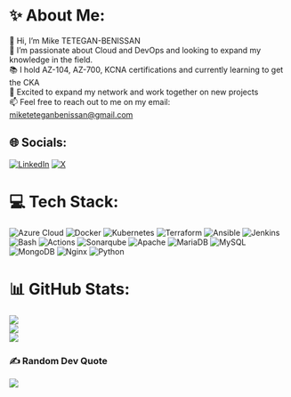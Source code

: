 <!--
- 👋 Hi, I’m Mike , 
- 👀 I’m interested in ...
- 🌱 I’m currently learning ...
- 💞️ I’m looking to collaborate on ...
- 📫 How to reach me ...
- 😄 Pronouns: ...
- ⚡ Fun fact: ...

miketetegan/miketetegan is a ✨ special ✨ repository because its `README.md` (this file) appears on your GitHub profile.
You can click the Preview link to take a look at your changes.
--->

# ✨ About Me:
👋 Hi, I’m Mike TETEGAN-BENISSAN<br>
👀 I’m passionate about Cloud and DevOps and looking to expand my knowledge in the field.<br>
📚 I hold AZ-104, AZ-700, KCNA certifications and currently learning to get the CKA<br>
👯 Excited to expand my network and work together on new projects <br>
📫 Feel free to reach out to me on my email: miketeteganbenissan@gmail.com 
<!--[here](mailto:miketeteganbenissan@gmail.com)-->


## 🌐 Socials:
[![LinkedIn](https://img.shields.io/badge/LinkedIn-%230077B5.svg?logo=linkedin&logoColor=white)](https://linkedin.com/in/miketetegan/) [![X](https://img.shields.io/badge/X-1DA1F2?logo=x&logoColor=white)](https://x.com/miketetegan) 


# 💻 Tech Stack: 
![Azure Cloud](https://img.shields.io/badge/Azure%20Cloud-0078D4?style=for-the-badge) ![Docker](https://img.shields.io/badge/docker-%230db7ed.svg?style=for-the-badge&logo=docker&logoColor=white) ![Kubernetes](https://img.shields.io/badge/kubernetes-%23326ce5.svg?style=for-the-badge&logo=kubernetes&logoColor=white) ![Terraform](https://img.shields.io/badge/terraform-%235835CC.svg?style=for-the-badge&logo=terraform&logoColor=white) ![Ansible](https://img.shields.io/badge/Ansible-000000?style=for-the-badge&logo=ansible&logoColor=white) ![Jenkins](https://img.shields.io/badge/Jenkins-FFCA33?logo=jenkins&logoColor=black&style=for-the-badge) ![Bash](https://img.shields.io/badge/Bash-4EAA25?logo=gnu-bash&logoColor=white&style=for-the-badge) ![Actions](https://img.shields.io/badge/GitHub%20Actions-2088FF?logo=githubactions&logoColor=white&style=for-the-badge) ![Sonarqube](https://img.shields.io/badge/Sonarqube-5190cf?style=for-the-badge&logo=sonarqube&logoColor=white) ![Apache](https://img.shields.io/badge/apache-%23D42029.svg?style=for-the-badge&logo=apache&logoColor=white) ![MariaDB](https://img.shields.io/badge/MariaDB-003545?style=for-the-badge&logo=mariadb&logoColor=white) ![MySQL](https://img.shields.io/badge/mysql-%2300f.svg?style=for-the-badge&logo=mysql&logoColor=white) ![MongoDB](https://img.shields.io/badge/MongoDB-%234ea94b.svg?style=for-the-badge&logo=mongodb&logoColor=white) ![Nginx](https://img.shields.io/badge/nginx-%23009639.svg?style=for-the-badge&logo=nginx&logoColor=white) ![Python](https://img.shields.io/badge/python-3670A0?style=for-the-badge&logo=python&logoColor=ffdd54)


# 📊 GitHub Stats:
![](https://github-readme-stats.vercel.app/api?username=miketetegan&theme=dark&hide_border=true&include_all_commits=false&count_private=true)<br/>
![](https://github-readme-streak-stats.herokuapp.com/?user=miketetegan&theme=dark&hide_border=true)<br/>
![](https://github-readme-stats.vercel.app/api/top-langs/?username=miketetegan&theme=dark&hide_border=true&include_all_commits=false&count_private=true&layout=compact)


### ✍️ Random Dev Quote
![](https://quotes-github-readme.vercel.app/api?type=horizontal&theme=radical)
